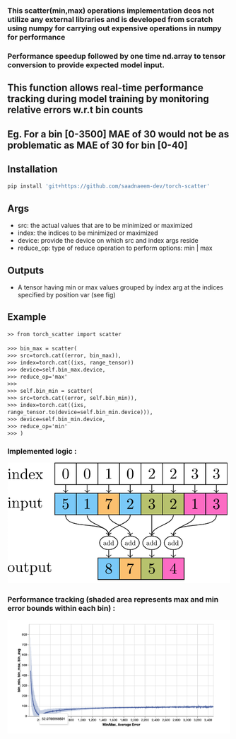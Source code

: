 ### This scatter(min,max) operations implementation deos not utilize any external libraries and is developed from scratch using numpy for carrying out expensive operations in numpy for performance
### Performance speedup followed by one time nd.array to tensor conversion to provide expected model input.
## This function allows real-time performance tracking during model training by monitoring relative errors w.r.t bin counts 
## Eg. For a bin [0-3500] MAE of 30 would not be as problematic as MAE of 30 for bin [0-40]  

## Installation
```bash
pip install 'git+https://github.com/saadnaeem-dev/torch-scatter'
```

## Args
- src: the actual values that are to be minimized or maximized
- index: the indices to be minimized or maximized
- device: provide the device on which src and index args reside
- reduce_op: type of reduce operation to perform options: min | max

## Outputs
- A tensor having min or max values grouped by index arg at the indices specified by position var (see fig)

## Example
```
>> from torch_scatter import scatter

>>> bin_max = scatter(
>>> src=torch.cat((error, bin_max)),
>>> index=torch.cat((ixs, range_tensor))
>>> device=self.bin_max.device,
>>> reduce_op='max'
>>> 
>>> self.bin_min = scatter(
>>> src=torch.cat((error, self.bin_min)),
>>> index=torch.cat((ixs, range_tensor.to(device=self.bin_min.device))),
>>> device=self.bin_min.device,
>>> reduce_op='min'
>>> )

```
### Implemented logic : 
![logicFlowDiagram](./plots/scatter_operation_(min,max).png "logicFlowDiagram")
### Performance tracking (shaded area represents max and min error bounds within each bin) : 
![performanceTracking](./plots/binned_min_&_max_count_wrt_discrete_ranges.png "performanceTracking")


